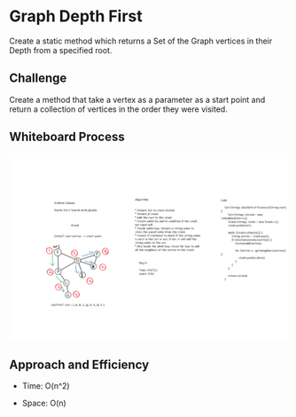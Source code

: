 # Graph Depth First

Create a static method which returns a Set of the Graph vertices in their Depth from a specified root.

## Challenge

Create a method that take a vertex as a parameter as a start point and return a collection of vertices in the order they were visited.

## Whiteboard Process

![graph-depth-first](/challenges/graph/app/src/main/java/graph/images/code-challeng-38.png)

## Approach and Efficiency

* Time: O(n^2)

* Space: O(n)